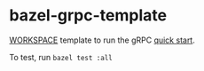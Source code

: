 # bazel-grpc-template

[WORKSPACE](WORKSPACE) template to run the gRPC [quick start](https://grpc.io/docs/languages/cpp/quickstart/).

To test, run `bazel test :all`
